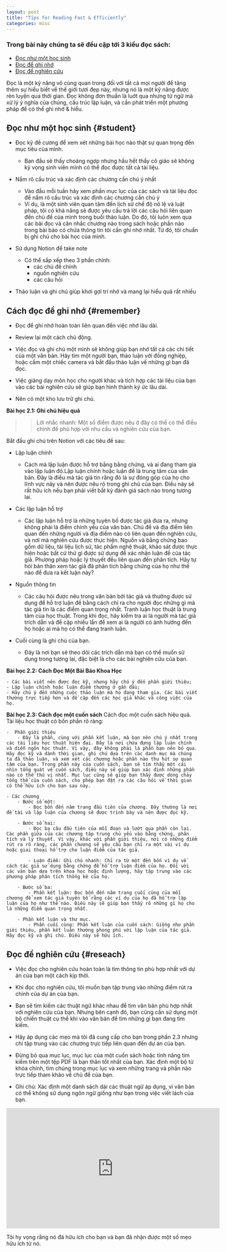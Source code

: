 ```yaml
---
layout: post
title: "Tips for Reading Fast & Efficiently"
categories: misc
---
```



### Trong bài này chúng ta sẽ đều cập tới 3 kiểu đọc sách:
* [Đọc như một học sinh](#student)
* [Đọc để ghi nhớ](#remember)
* [Đọc để nghiên cứu](#reseach)

 Đọc là một kỹ năng vô cùng quan trong đối với tất cả mọi người để tăng thêm sự hiểu biết về thế giới tươi đẹp này, nhưng nó là một kỹ năng được rèn luyện qua thời gian. Đọc không đơn thuần là luớt qua nhưng từ ngữ mà xử lý ý nghĩa của chúng, cấu trúc lập luận, và cần phát triển một phương pháp để có thể ghi nhớ & hiểu.  

## Đọc như một học sinh {#student}

- Đọc kỹ đề cương để xem xét những bài học nào thật sự quan trọng đến mục tiêu của mình.
  - Ban đầu sẽ thấy choáng ngợp nhưng hầu hết thầy cô giáo sẽ không kỳ vọng sinh viên mình có thể đọc được tất cả tài liệu.

- Nắm rõ cấu trúc và xác định các chương cần chú ý nhất
  - Vào đầu mỗi tuần hãy xem phần mục lục của các sách và tài liệu đọc để nắm rõ cấu trúc và xác định các chương cần chú ý
  - Ví dụ, là một sinh viên quan tâm đến lịch sử chế độ nô lệ và luật pháp, tôi có khả năng sẽ được yêu cầu trả lời các câu hỏi liên quan đến chủ đề của mình trong buổi thảo luận. Do đó, tôi luôn xem qua các bài đọc và cân nhắc chương nào trong sách hoặc phần nào trong bài báo có chứa thông tin tôi cần ghi nhớ nhất. Từ đó, tôi chuẩn bị ghi chú cho bài học của mình.

- Sử dụng Notion để take note 
  - Có thể sắp xếp theo 3 phần chính:
    -  các chủ đề chính
    -  nguồn nghiên cứu
    -  các câu hỏi
    
- Thảo luận và ghi chú  giúp khơi gợi trí nhớ và mang lại hiểu quả rất nhiều

## Cách đọc để ghi nhớ {#remember} 
- Đọc để ghi nhớ hoàn toàn liên quan đến việc nhớ lâu dài.

- Review lại một cách chủ động.  

- Việc đọc và ghi chú một mình sẽ không giúp bạn nhớ tất cả các chi tiết của một văn bản. Hãy tìm một người bạn, thảo luận với đồng nghiệp, hoặc cầm một chiếc camera và bắt đầu thảo luận về những gì bạn đã đọc. 

- Việc giảng dạy môn học cho người khác và tích hợp các tài liệu của bạn vào các bài nghiên cứu sẽ giúp bạn hình thành ký ức lâu dài.

- Nên có một kho lưu trữ ghi chú.

 **Bài học 2.1: Ghi chú hiệu quả**

>> Lời nhắc nhanh: Một số điểm được nêu ở đây có thể có thể điều chỉnh để phù hợp với nhu cầu và nghiên cứu của bạn.

Bắt đầu ghi chú trên Notion với các tiêu đề sau:

- Lập luận chính
    - Cách mà lập luận được hỗ trợ bằng bằng chứng, và ai đang tham gia vào lập luận đó.Lập luận chính hoặc luận đề là trung tâm của văn bản. Đây là điều mà tác giả tin rằng đó là sự đóng góp của họ cho lĩnh vực này và nên được nêu rõ trong ghi chú của bạn. Điều này sẽ rất hữu ích nếu bạn phải viết bất kỳ đánh giá sách nào trong tương lai.

- Các lập luận hỗ trợ
    - Các lập luận hỗ trợ là những tuyên bố được tác giả đưa ra, nhưng không phải là điểm chính yếu của văn bản. Chủ đề và địa điểm liên quan đến những người và địa điểm nào có liên quan đến nghiên cứu, và nơi mà nghiên cứu được thực hiện. Nguồn và bằng chứng bao gồm dữ liệu, tài liệu lịch sử, tác phẩm nghệ thuật, khảo sát được thực hiện hoặc bất cứ thứ gì được sử dụng để xác nhận luận đề của tác giả. Phương pháp hoặc lý thuyết đều liên quan đến phân tích. Hãy tự hỏi bản thân xem tác giả đã phân tích bằng chứng của họ như thế nào để đưa ra kết luận này?

- Nguồn thông tin
    - Các câu hỏi được nêu trong văn bản bởi tác giả và thường được sử dụng để hỗ trợ luận đề bằng cách chỉ ra cho người đọc những gì mà tác giả tin là các điểm quan trọng nhất. Tranh luận học thuật là trung tâm của học thuật. Trong khi đọc, hãy kiểm tra ai là người mà tác giả trích dẫn và đề cập nhiều lần để xem ai là người có ảnh hưởng đến họ hoặc ai mà họ có thể đang tranh luận.

- Cuối cùng là ghi chú của bạn. 
    - Đây là nơi bạn sẽ theo dõi các trích dẫn mà bạn có thể muốn sử dụng trong tương lai, đặc biệt là cho các bài nghiên cứu của bạn.

**Bài học 2.2: Cách Đọc Một Bài Báo Khoa Học**

    - Các bài viết nên được đọc kỹ, nhưng hãy chú ý đến phần giới thiệu;
    - Lập luận chính hoặc luận điểm thường ở gần đầu;
    - Hãy chú ý đến những cuộc thảo luận mà họ đang tham gia. Các bài viết thường trực tiếp hơn và đề cập đến các học giả khác và công việc của họ.

**Bài học 2.3: Cách đọc một cuốn sách**
    Cách đọc một cuốn sách hiệu quả. Tài liệu học thuật có bốn phần rõ ràng:

    -  Phần giới thiệu
        - Đây là phần, cùng với phần kết luận, mà bạn nên chú ý nhất trong các tài liệu học thuật hiện đại. Đây là nơi chứa đựng lập luận chính và diễn ngôn học thuật. Vì vậy, đây không phải là phần bạn nên bỏ qua. Hãy đọc kỹ và dành thời gian, ghi chú dựa trên các danh mục mà chúng ta đã thảo luận, và xem xét các chương hoặc phần nào thu hút sự quan tâm của bạn. Trong phần này của cuốn sách, bạn sẽ tìm thấy một cái nhìn tổng quát về cuốn sách, điều này sẽ giúp bạn xác định những phần nào có thể thú vị nhất. Mục lục cũng sẽ giúp bạn thấy được dòng chảy tổng thể của cuốn sách, cho phép bạn đặt ra các câu hỏi về thời gian có thể hữu ích cho bạn sau này.

    - Các chương
        - Bước số một: 
            - Đọc bốn đến năm trang đầu tiên của chương. Đây thường là nơi đề tài và lập luận của chương sẽ được trình bày và nên được đọc kỹ.

        - Bước số hai: 
            - Đọc ba câu đầu tiên của mỗi đoạn và lướt qua phần còn lại. Các phần giữa của các chương tập trung chủ yếu vào bằng chứng, phân tích và lý thuyết. Vì vậy, khác với phần giới thiệu, nơi có những điểm rút ra rõ ràng, các phần chương sẽ yêu cầu bạn chỉ ra một vài ví dụ hoặc giai thoại hỗ trợ cho luận điểm của tác giả.

            - Luận điểm: Ghi chú nhanh: Chỉ ra từ một đến bốn ví dụ về cách tác giả sử dụng bằng chứng để hỗ trợ luận điểm của họ. Đối với các văn bản dựa trên khoa học hoặc định lượng, hãy tập trung vào các phương pháp phân tích thống kê của họ.

        - Bước số ba: 
            - Phần kết luận: Đọc bốn đến năm trang cuối cùng của mỗi chương để xem tác giả tuyên bố rằng các ví dụ của họ đã hỗ trợ lập luận của họ như thế nào. Điều này sẽ giúp bạn thấy rõ những gì họ cho là những điểm quan trọng nhất.

        - Phần kết luận và thư mục.
            - Phần cuối cùng: Phần kết luận của cuốn sách: Giống như phần giới thiệu, phần kết luận thường phong phú với lập luận của tác giả. Hãy đọc kỹ và ghi chú. Điều này sẽ hữu ích.

## Đọc để nghiên cứu {#reseach} 

- Việc đọc cho nghiên cứu hoàn toàn là tìm thông tin phù hợp nhất với dự án của bạn một cách kịp thời.
- Khi đọc cho nghiên cứu, tôi muốn bạn tập trung vào những điểm rút ra chính của dự án của bạn.
- Bạn sẽ tìm kiếm các thuật ngữ khác nhau để tìm văn bản phù hợp nhất với nghiên cứu của bạn. Nhưng bên cạnh đó, bạn cũng cần sử dụng một bộ chiến thuật cụ thể khi vào văn bản để tìm những gì bạn đang tìm kiếm.

- Hãy áp dụng các mẹo mà tôi đã cung cấp cho bạn trong phần 2.3 nhưng chỉ tập trung vào các chương trực tiếp liên quan đến dự án của bạn.
- Đừng bỏ qua mục lục, mục lục của một cuốn sách hoặc tính năng tìm kiếm trên một tệp PDF là bạn thân tốt nhất của bạn. Xác định một bộ từ khóa chính, tìm chúng trong mục lục và xem những trang và phần nào trực tiếp tham khảo về chủ đề của bạn. 
- Ghi chú: Xác định một danh sách dài các thuật ngữ áp dụng, vì văn bản có thể không sử dụng ngôn ngữ giống như bạn trong việc viết lách của bạn.

<iframe width="560" height="315" src="https://www.youtube.com/watch?v=EOX6PAFMy3Y&t=585s" frameborder="0" allowfullscreen></iframe>

Tôi hy vọng rằng nó đã hữu ích cho bạn và bạn đã nhận được một số mẹo hữu ích từ nó.

